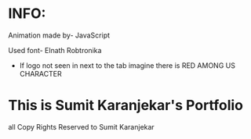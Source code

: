 # INFO:

Animation made by-
JavaScript

Used font-
Elnath 
Robtronika

* If logo not seen in next to the tab imagine there is RED AMONG US CHARACTER 


# This is Sumit Karanjekar's Portfolio
all Copy Rights Reserved to Sumit Karanjekar
